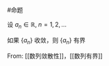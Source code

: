 #命题 

设 $a_{n}\in \mathbb{R},\; n=1,2,\dots$

如果 $\{ a_{n} \}$ 收敛，则 $\{ a_{n} \}$ 有界

From: [[数列敛散性]]，[[数列有界]]

